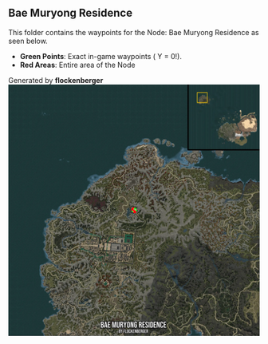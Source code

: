 ## Bae Muryong Residence
This folder contains the waypoints for the Node: Bae Muryong Residence as seen below.

- **Green Points**: Exact in-game waypoints ( Y = 0!).
- **Red Areas**: Entire area of the Node

Generated by **flockenberger**
![by_flockenberger](./Preview.webp)